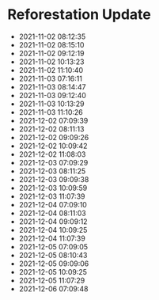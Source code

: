 # Reforestation Update
- 2021-11-02 08:12:35
- 2021-11-02 08:15:10
- 2021-11-02 09:12:19
- 2021-11-02 10:13:23
- 2021-11-02 11:10:40
- 2021-11-03 07:16:11
- 2021-11-03 08:14:47
- 2021-11-03 09:12:40
- 2021-11-03 10:13:29
- 2021-11-03 11:10:26
- 2021-12-02 07:09:39
- 2021-12-02 08:11:13
- 2021-12-02 09:09:26
- 2021-12-02 10:09:42
- 2021-12-02 11:08:03
- 2021-12-03 07:09:29
- 2021-12-03 08:11:25
- 2021-12-03 09:09:38
- 2021-12-03 10:09:59
- 2021-12-03 11:07:39
- 2021-12-04 07:09:10
- 2021-12-04 08:11:03
- 2021-12-04 09:09:12
- 2021-12-04 10:09:25
- 2021-12-04 11:07:39
- 2021-12-05 07:09:05
- 2021-12-05 08:10:43
- 2021-12-05 09:09:06
- 2021-12-05 10:09:25
- 2021-12-05 11:07:29
- 2021-12-06 07:09:48
